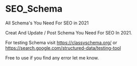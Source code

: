 # SEO_Schema

All Schema's You Need For SEO in 2021

Creat And Update / Post Schema You Need For SEO In 2021.

For testing Schema visit https://classyschema.org/ or https://search.google.com/structured-data/testing-tool

Free to use if you find any error let me know. 
